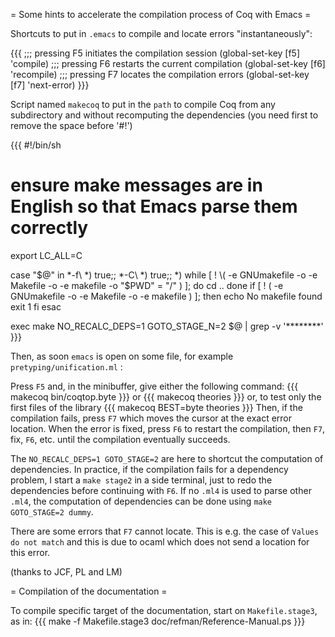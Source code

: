 = Some hints to accelerate the compilation process of Coq with Emacs =

Shortcuts to put in `.emacs` to compile and locate errors "instantaneously":

{{{
;;; pressing F5 initiates the compilation session
(global-set-key [f5] 'compile)
;;; pressing F6 restarts the current compilation
(global-set-key [f6] 'recompile)
;;; pressing F7 locates the compilation errors
(global-set-key [f7] 'next-error)
}}}

Script named `makecoq` to put in the `path` to compile Coq from any subdirectory and without recomputing the dependencies (you need first to remove the space before '#!')

{{{
 #!/bin/sh

# ensure make messages are in English so that Emacs parse them correctly
export LC_ALL=C

case "$@" in  
  *-f\ *) true;;
  *-C\ *) true;;
  *)
  while [ ! \( -e GNUmakefile -o -e Makefile -o -e makefile -o "$PWD" = "/" \) ]; do
    cd .. 
  done
  if [ ! \(  -e GNUmakefile -o -e Makefile -o -e makefile  \) ]; then
    echo No makefile found
    exit 1
  fi
esac 
    
exec make NO_RECALC_DEPS=1 GOTO_STAGE_N=2 $@ | grep -v '\*\*\*\*\*\*\*\*'
}}}

Then, as soon `emacs` is open on some file, for example
`pretyping/unification.ml` :

Press `F5` and, in the minibuffer, give either the following command:
{{{
  makecoq bin/coqtop.byte
}}}
or
{{{
  makecoq theories
}}}
or, to test only the first files of the library
{{{
  makecoq BEST=byte theories
}}}
Then, if the compilation fails, press `F7` which moves the cursor at the exact error location. When the error is fixed, press `F6` to restart the compilation, then `F7`, fix, `F6`, etc. until the compilation eventually succeeds.

The `NO_RECALC_DEPS=1 GOTO_STAGE=2` are here to shortcut the computation of dependencies. In practice, if the compilation fails for a dependency problem, I start a `make stage2` in a side terminal, just to redo the dependencies before continuing with `F6`. If no `.ml4` is used to parse other `.ml4`, the computation of dependencies can be done using `make GOTO_STAGE=2 dummy`.

There are some errors that `F7` cannot locate. This is e.g. the case of `Values do not match` and this is due to ocaml which does not send a location for this error.

(thanks to JCF, PL and LM)

= Compilation of the documentation =

To compile specific target of the documentation, start on `Makefile.stage3`, as in:
{{{
  make -f Makefile.stage3 doc/refman/Reference-Manual.ps
}}}
